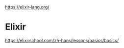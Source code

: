 





https://elixir-lang.org/
# Elixir 

https://elixirschool.com/zh-hans/lessons/basics/basics/
































